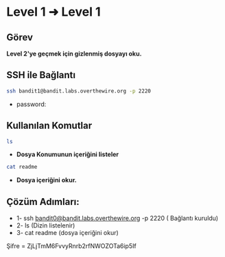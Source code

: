 # Level 1 ➜ Level 1

## Görev
**Level 2'ye geçmek için gizlenmiş dosyayı oku.**

## SSH ile Bağlantı
```bash
ssh bandit1@bandit.labs.overthewire.org -p 2220
```
- password:

## Kullanılan Komutlar
```bash
ls
```
- **Dosya Konumunun içeriğini listeler**
```bash
cat readme
```
- **Dosya içeriğini okur.**

## Çözüm Adımları:
- 1- ssh bandit0@bandit.labs.overthewire.org -p 2220 ( Bağlantı kuruldu)
- 2- ls (Dizin listelenir)
- 3- cat readme (dosya içeriğini okur)

Şifre = ZjLjTmM6FvvyRnrb2rfNWOZOTa6ip5If
